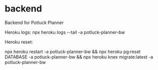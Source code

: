 # backend

Backend for Potluck Planner

Heroku logs:
npx heroku logs --tail -a potluck-planner-bw

Heroku reset:

npx heroku restart -a potluck-planner-bw && npx heroku pg:reset DATABASE -a potluck-planner-bw && npx heroku knex migrate:latest -a potluck-planner-bw
